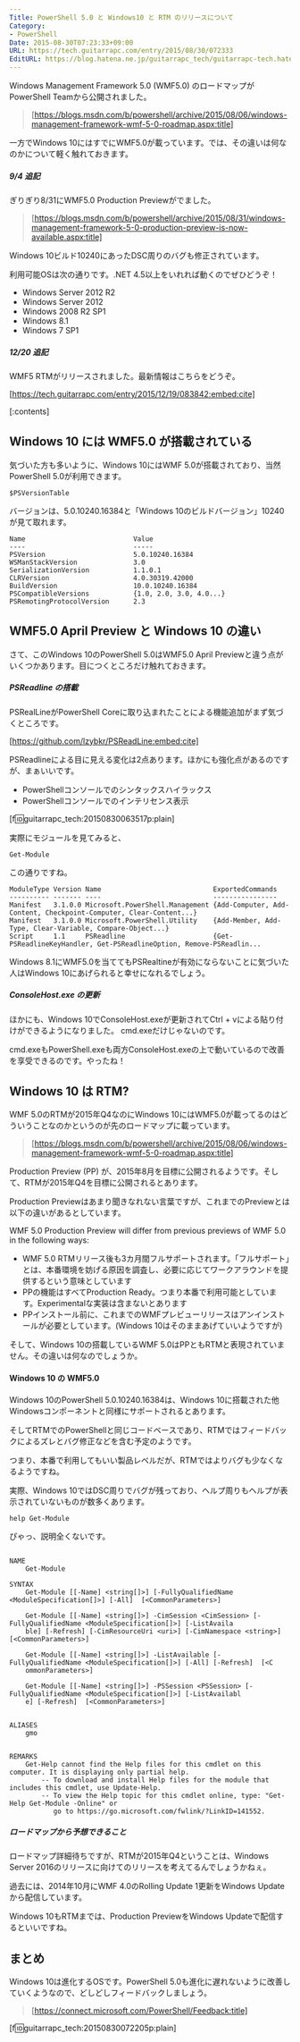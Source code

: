 ```yaml
---
Title: PowerShell 5.0 と Windows10 と RTM のリリースについて
Category:
- PowerShell
Date: 2015-08-30T07:23:33+09:00
URL: https://tech.guitarrapc.com/entry/2015/08/30/072333
EditURL: https://blog.hatena.ne.jp/guitarrapc_tech/guitarrapc-tech.hatenablog.com/atom/entry/6653458415119489085
---
```


Windows Management Framework 5.0 (WMF5.0) のロードマップがPowerShell Teamから公開されました。

> [https://blogs.msdn.com/b/powershell/archive/2015/08/06/windows-management-framework-wmf-5-0-roadmap.aspx:title]

一方でWindows 10にはすでにWMF5.0が載っています。では、その違いは何なのかについて軽く触れておきます。

##### 9/4 追記

ぎりぎり8/31にWMF5.0 Production Previewがでました。

> [https://blogs.msdn.com/b/powershell/archive/2015/08/31/windows-management-framework-5-0-production-preview-is-now-available.aspx:title]

Windows 10ビルド10240にあったDSC周りのバグも修正されています。

利用可能OSは次の通りです。.NET 4.5以上をいれれば動くのでぜひどうぞ！

- Windows Server 2012 R2
- Windows Server 2012
- Windows 2008 R2 SP1
- Windows 8.1
- Windows 7 SP1

##### 12/20 追記

WMF5 RTMがリリースされました。最新情報はこちらをどうぞ。

[https://tech.guitarrapc.com/entry/2015/12/19/083842:embed:cite]

[:contents]

Windows 10 には WMF5.0 が搭載されている
----

気づいた方も多いように、Windows 10にはWMF 5.0が搭載されており、当然PowerShell 5.0が利用できます。

```
$PSVersionTable
```

バージョンは、5.0.10240.16384と「Windows 10のビルドバージョン」10240が見て取れます。

```
Name                           Value
----                           -----
PSVersion                      5.0.10240.16384
WSManStackVersion              3.0
SerializationVersion           1.1.0.1
CLRVersion                     4.0.30319.42000
BuildVersion                   10.0.10240.16384
PSCompatibleVersions           {1.0, 2.0, 3.0, 4.0...}
PSRemotingProtocolVersion      2.3
```

WMF5.0 April Preview と Windows 10 の違い
----

さて、このWindows 10のPowerShell 5.0はWMF5.0 April Previewと違う点がいくつかあります。目につくところだけ触れておきます。

##### PSReadline の搭載

PSRealLineがPowerShell Coreに取り込まれたことによる機能追加がまず気づくところです。

[https://github.com/lzybkr/PSReadLine:embed:cite]

PSReadlineによる目に見える変化は2点あります。ほかにも強化点があるのですが、まぁいいです。

- PowerShellコンソールでのシンタックスハイラックス
- PowerShellコンソールでのインテリセンス表示

[f:id:guitarrapc_tech:20150830063517p:plain]


実際にモジュールを見てみると、

```
Get-Module
```

この通りですね。

```
ModuleType Version Name                            ExportedCommands
---------- ------- ----                            ----------------
Manifest   3.1.0.0 Microsoft.PowerShell.Management {Add-Computer, Add-Content, Checkpoint-Computer, Clear-Content...}
Manifest   3.1.0.0 Microsoft.PowerShell.Utility    {Add-Member, Add-Type, Clear-Variable, Compare-Object...}
Script     1.1     PSReadline                      {Get-PSReadlineKeyHandler, Get-PSReadlineOption, Remove-PSReadlin...
```

Windows 8.1にWMF5.0を当ててもPSRealtineが有効にならないことに気づいた人はWindows 10にあげられると幸せになれるでしょう。

##### ConsoleHost.exe の更新

ほかにも、Windows 10でConsoleHost.exeが更新されてCtrl + vによる貼り付けができるようになりました。 cmd.exeだけじゃないのです。

cmd.exeもPowerShell.exeも両方ConsoleHost.exeの上で動いているので改善を享受できるのです。やったね！


Windows 10 は RTM?
----

WMF 5.0のRTMが2015年Q4なのにWindows 10にはWMF5.0が載ってるのはどういうことなのかというのが先のロードマップに載っています。

> [https://blogs.msdn.com/b/powershell/archive/2015/08/06/windows-management-framework-wmf-5-0-roadmap.aspx:title]

Production Preview (PP) が、2015年8月を目標に公開されるようです。そして、RTMが2015年Q4を目標に公開されるとあります。

Production Previewはあまり聞きなれない言葉ですが、これまでのPreviewとは以下の違いがあるとしています。

WMF 5.0 Production Preview will differ from previous previews of WMF 5.0 in the following ways:

- WMF 5.0 RTMリリース後も3カ月間フルサポートされます。「フルサポート」とは、本番環境を妨げる原因を調査し、必要に応じてワークアラウンドを提供するという意味としています
- PPの機能はすべてProduction Ready。つまり本番で利用可能としています。Experimentalな実装は含まないとあります
- PPインストール前に、これまでのWMFプレビューリリースはアンインストールが必要としています。(Windows 10はそのままあげていいようですが)

そして、Windows 10の搭載しているWMF 5.0はPPともRTMと表現されていません。その違いは何なのでしょうか。


#### Windows 10 の WMF5.0

Windows 10のPowerShell 5.0.10240.16384は、Windows 10に搭載された他Windowsコンポーネントと同様にサポートされるとあります。

そしてRTMでのPowerShellと同じコードベースであり、RTMではフィードバックによるズレとバグ修正などを含む予定のようです。

つまり、本番で利用してもいい製品レベルだが、RTMではよりバグも少なくなるようですね。

実際、Windows 10ではDSC周りでバグが残っており、ヘルプ周りもヘルプが表示されていないものが数多くあります。

```
help Get-Module
```

ぴゃっ、説明全くないです。

```

NAME
    Get-Module

SYNTAX
    Get-Module [[-Name] <string[]>] [-FullyQualifiedName <ModuleSpecification[]>] [-All]  [<CommonParameters>]

    Get-Module [[-Name] <string[]>] -CimSession <CimSession> [-FullyQualifiedName <ModuleSpecification[]>] [-ListAvaila
    ble] [-Refresh] [-CimResourceUri <uri>] [-CimNamespace <string>]  [<CommonParameters>]

    Get-Module [[-Name] <string[]>] -ListAvailable [-FullyQualifiedName <ModuleSpecification[]>] [-All] [-Refresh]  [<C
    ommonParameters>]

    Get-Module [[-Name] <string[]>] -PSSession <PSSession> [-FullyQualifiedName <ModuleSpecification[]>] [-ListAvailabl
    e] [-Refresh]  [<CommonParameters>]


ALIASES
    gmo


REMARKS
    Get-Help cannot find the Help files for this cmdlet on this computer. It is displaying only partial help.
        -- To download and install Help files for the module that includes this cmdlet, use Update-Help.
        -- To view the Help topic for this cmdlet online, type: "Get-Help Get-Module -Online" or
           go to https://go.microsoft.com/fwlink/?LinkID=141552.

```

##### ロードマップから予想できること

ロードマップ詳細待ちですが、RTMが2015年Q4ということは、Windows Server 2016のリリースに向けてのリリースを考えてるんでしょうかねぇ。

過去には、2014年10月にWMF 4.0のRolling Update 1更新をWindows Updateから配信しています。

Windows 10もRTMまでは、Production PreviewをWindows Updateで配信するといいですね。

まとめ
----

Windows 10は進化するOSです。PowerShell 5.0も進化に遅れないように改善していくようなので、どしどしフィードバックしましょう。

> [https://connect.microsoft.com/PowerShell/Feedback:title]


[f:id:guitarrapc_tech:20150830072205p:plain]
